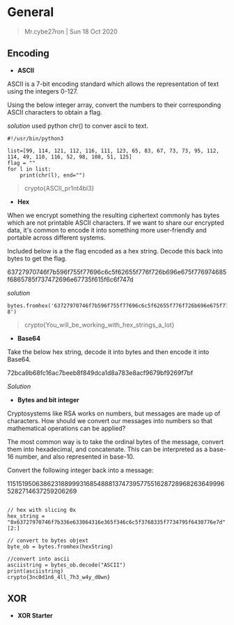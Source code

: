 # General

> Mr.cybe27ron | Sun 18 Oct 2020

## Encoding

* **ASCII**
<p>ASCII is a 7-bit encoding standard which allows the representation of text using the integers 0-127.<br>

Using the below integer array, convert the numbers to their corresponding ASCII characters to obtain a flag.</p>

*solution* 
used python chr() to conver ascii to text.
```python3
#!/usr/bin/python3

list=[99, 114, 121, 112, 116, 111, 123, 65, 83, 67, 73, 73, 95, 112, 114, 49, 110, 116, 52, 98, 108, 51, 125]
flag = ""
for l in list:
    print(chr(l), end="")
```
> crypto{ASCII_pr1nt4bl3}

* **Hex**
<p>When we encrypt something the resulting ciphertext commonly has bytes which are not printable ASCII characters. If we want to share our encrypted data, it's common to encode it into something more user-friendly and portable across different systems.<br>

Included below is a the flag encoded as a hex string. Decode this back into bytes to get the flag.<br>

63727970746f7b596f755f77696c6c5f62655f776f726b696e675f776974685f6865785f737472696e67735f615f6c6f747d</p>

*solution*
```python3
bytes.fromhex('63727970746f7b596f755f77696c6c5f62655f776f726b696e675f776974685f6865785f737472696e67735f615f6c6f747d').decode('utf-8')
```

> crypto{You_will_be_working_with_hex_strings_a_lot}

* **Base64**
<p>Take the below hex string, decode it into bytes and then encode it into Base64.

72bca9b68fc16ac7beeb8f849dca1d8a783e8acf9679bf9269f7bf</p>

*Solution*

* **Bytes and bit integer**

Cryptosystems like RSA works on numbers, but messages are made up of characters. How should we convert our messages into numbers so that mathematical operations can be applied?


The most common way is to take the ordinal bytes of the message, convert them into hexadecimal, and concatenate. This can be interpreted as a base-16 number, and also represented in base-10.

Convert the following integer back into a message:

11515195063862318899931685488813747395775516287289682636499965282714637259206269

```python3

// hex with slicing 0x
hex_string = "0x63727970746f7b336e633064316e365f346c6c5f3768335f7734795f6430776e7d"[2:]

// convert to bytes objext
byte_ob = bytes.fromhex(hexString)

//convert into ascii
asciistring = bytes_ob.decode("ASCII")
print(asciistring)
crypto{3nc0d1n6_4ll_7h3_w4y_d0wn}
```

## XOR

* **XOR Starter**


